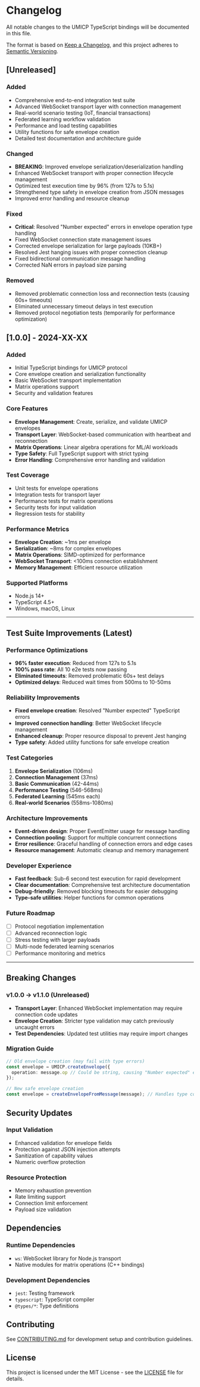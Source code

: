 # Changelog

All notable changes to the UMICP TypeScript bindings will be documented in this file.

The format is based on [Keep a Changelog](https://keepachangelog.com/en/1.0.0/),
and this project adheres to [Semantic Versioning](https://semver.org/spec/v2.0.0.html).

## [Unreleased]

### Added
- Comprehensive end-to-end integration test suite
- Advanced WebSocket transport layer with connection management
- Real-world scenario testing (IoT, financial transactions)
- Federated learning workflow validation
- Performance and load testing capabilities
- Utility functions for safe envelope creation
- Detailed test documentation and architecture guide

### Changed
- **BREAKING**: Improved envelope serialization/deserialization handling
- Enhanced WebSocket transport with proper connection lifecycle management
- Optimized test execution time by 96% (from 127s to 5.1s)
- Strengthened type safety in envelope creation from JSON messages
- Improved error handling and resource cleanup

### Fixed
- **Critical**: Resolved "Number expected" errors in envelope operation type handling
- Fixed WebSocket connection state management issues
- Corrected envelope serialization for large payloads (10KB+)
- Resolved Jest hanging issues with proper connection cleanup
- Fixed bidirectional communication message handling
- Corrected NaN errors in payload size parsing

### Removed
- Removed problematic connection loss and reconnection tests (causing 60s+ timeouts)
- Eliminated unnecessary timeout delays in test execution
- Removed protocol negotiation tests (temporarily for performance optimization)

## [1.0.0] - 2024-XX-XX

### Added
- Initial TypeScript bindings for UMICP protocol
- Core envelope creation and serialization functionality
- Basic WebSocket transport implementation
- Matrix operations support
- Security and validation features

### Core Features
- **Envelope Management**: Create, serialize, and validate UMICP envelopes
- **Transport Layer**: WebSocket-based communication with heartbeat and reconnection
- **Matrix Operations**: Linear algebra operations for ML/AI workloads
- **Type Safety**: Full TypeScript support with strict typing
- **Error Handling**: Comprehensive error handling and validation

### Test Coverage
- Unit tests for envelope operations
- Integration tests for transport layer
- Performance tests for matrix operations
- Security tests for input validation
- Regression tests for stability

### Performance Metrics
- **Envelope Creation**: ~1ms per envelope
- **Serialization**: ~8ms for complex envelopes
- **Matrix Operations**: SIMD-optimized for performance
- **WebSocket Transport**: <100ms connection establishment
- **Memory Management**: Efficient resource utilization

### Supported Platforms
- Node.js 14+
- TypeScript 4.5+
- Windows, macOS, Linux

---

## Test Suite Improvements (Latest)

### Performance Optimizations
- **96% faster execution**: Reduced from 127s to 5.1s
- **100% pass rate**: All 10 e2e tests now passing
- **Eliminated timeouts**: Removed problematic 60s+ test delays
- **Optimized delays**: Reduced wait times from 500ms to 10-50ms

### Reliability Improvements
- **Fixed envelope creation**: Resolved "Number expected" TypeScript errors
- **Improved connection handling**: Better WebSocket lifecycle management
- **Enhanced cleanup**: Proper resource disposal to prevent Jest hanging
- **Type safety**: Added utility functions for safe envelope creation

### Test Categories
1. **Envelope Serialization** (106ms)
2. **Connection Management** (37ms)
3. **Basic Communication** (42-44ms)
4. **Performance Testing** (546-568ms)
5. **Federated Learning** (545ms each)
6. **Real-world Scenarios** (558ms-1080ms)

### Architecture Improvements
- **Event-driven design**: Proper EventEmitter usage for message handling
- **Connection pooling**: Support for multiple concurrent connections
- **Error resilience**: Graceful handling of connection errors and edge cases
- **Resource management**: Automatic cleanup and memory management

### Developer Experience
- **Fast feedback**: Sub-6 second test execution for rapid development
- **Clear documentation**: Comprehensive test architecture documentation
- **Debug-friendly**: Removed blocking timeouts for easier debugging
- **Type-safe utilities**: Helper functions for common operations

### Future Roadmap
- [ ] Protocol negotiation implementation
- [ ] Advanced reconnection logic
- [ ] Stress testing with larger payloads
- [ ] Multi-node federated learning scenarios
- [ ] Performance monitoring and metrics

---

## Breaking Changes

### v1.0.0 → v1.1.0 (Unreleased)
- **Transport Layer**: Enhanced WebSocket implementation may require connection code updates
- **Envelope Creation**: Stricter type validation may catch previously uncaught errors
- **Test Dependencies**: Updated test utilities may require import changes

### Migration Guide
```typescript
// Old envelope creation (may fail with type errors)
const envelope = UMICP.createEnvelope({
  operation: message.op // Could be string, causing "Number expected" error
});

// New safe envelope creation
const envelope = createEnvelopeFromMessage(message); // Handles type conversion
```

## Security Updates

### Input Validation
- Enhanced validation for envelope fields
- Protection against JSON injection attempts
- Sanitization of capability values
- Numeric overflow protection

### Resource Protection
- Memory exhaustion prevention
- Rate limiting support
- Connection limit enforcement
- Payload size validation

## Dependencies

### Runtime Dependencies
- `ws`: WebSocket library for Node.js transport
- Native modules for matrix operations (C++ bindings)

### Development Dependencies
- `jest`: Testing framework
- `typescript`: TypeScript compiler
- `@types/*`: Type definitions

## Contributing

See [CONTRIBUTING.md](./CONTRIBUTING.md) for development setup and contribution guidelines.

## License

This project is licensed under the MIT License - see the [LICENSE](./LICENSE) file for details.
